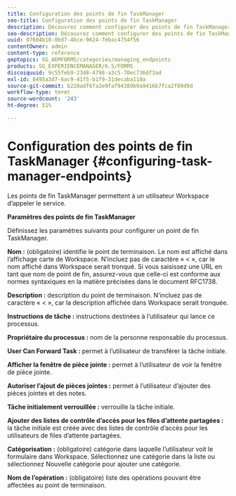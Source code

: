```yaml
---
title: Configuration des points de fin TaskManager
seo-title: Configuration des points de fin TaskManager
description: Découvrez comment configurer des points de fin TaskManager.
seo-description: Découvrez comment configurer des points de fin TaskManager.
uuid: 07604b10-0bd7-4bce-9624-7ebac4754f56
contentOwner: admin
content-type: reference
geptopics: SG_AEMFORMS/categories/managing_endpoints
products: SG_EXPERIENCEMANAGER/6.5/FORMS
discoiquuid: 9c55feb9-23d8-4798-a3c5-70ec736df3ad
exl-id: 8495a3d7-6ac9-41f5-b1f9-31decaba118a
source-git-commit: b220adf6fa3e9faf94389b9a9416b7fca2f89d9d
workflow-type: tm+mt
source-wordcount: '243'
ht-degree: 51%

---
```


# Configuration des points de fin TaskManager {#configuring-task-manager-endpoints}

Les points de fin TaskManager permettent à un utilisateur Workspace d’appeler le service.

**Paramètres des points de fin TaskManager**

Définissez les paramètres suivants pour configurer un point de fin TaskManager.

**Nom :**  (obligatoire) identifie le point de terminaison. Le nom est affiché dans l’affichage carte de Workspace. N’incluez pas de caractère « &lt; », car le nom affiché dans Workspace serait tronqué. Si vous saisissez une URL en tant que nom de point de fin, assurez-vous que celle-ci est conforme aux normes syntaxiques en la matière précisées dans le document RFC1738.

**Description :**  description du point de terminaison. N’incluez pas de caractère « &lt; », car la description affichée dans Workspace serait tronquée.

**Instructions de tâche :** instructions destinées à l’utilisateur qui lance ce processus.

**Propriétaire du processus :** nom de la personne responsable du processus.

**User Can Forward Task :** permet à l’utilisateur de transférer la tâche initiale.

**Afficher la fenêtre de pièce jointe :** permet à l’utilisateur de voir la fenêtre de pièce jointe.

**Autoriser l’ajout de pièces jointes :** permet à l’utilisateur d’ajouter des pièces jointes et des notes.

**Tâche initialement verrouillée :** verrouille la tâche initiale.

**Ajouter des listes de contrôle d’accès pour les files d’attente partagées :**  la tâche initiale est créée avec des listes de contrôle d’accès pour les utilisateurs de files d’attente partagées.

**Catégorisation :**  (obligatoire) catégorie dans laquelle l’utilisateur voit le formulaire dans Workspace. Sélectionnez une catégorie dans la liste ou sélectionnez Nouvelle catégorie pour ajouter une catégorie.

**Nom de l’opération :**  (obligatoire) liste des opérations pouvant être affectées au point de terminaison.
